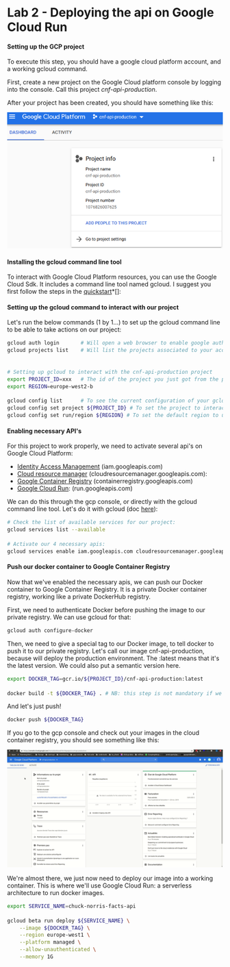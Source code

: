 # Lab 2 - Deploying the api on Google Cloud Run

#### Setting up the GCP project
To execute this step, you should have a google cloud platform account, and a working gcloud command.

First, create a new project on the Google Cloud platform console by logging into the console. Call this project *_cnf-api-production_*.

After your project has been created, you should have something like this: 

<p align="center">
  <img src="../img/gcp_project.png" alt="GCP Console" />
</p>

#### Installing the gcloud command line tool
To interact with Google Cloud Platform resources, you can use the Google Cloud Sdk. It includes 
a command line tool named gcloud.
I suggest you first follow the steps in the [quickstart](https://cloud.google.com/sdk/docs/quickstarts)*[]: 


#### Setting up the gcloud command to interact with our project
Let's run the below commands (1 by 1...) to set up the gcloud command line to be able to take actions on our project:

```bash
gcloud auth login       # Will open a web browser to enable google authentication
gcloud projects list    # Will list the projects associated to your account. Please write down the id (PROJECT_ID) of your project cnf-api-production.


# Setting up gcloud to interact with the cnf-api-production project
export PROJECT_ID=xxx   # The id of the project you just got from the previous step
export REGION=europe-west2-b

gcloud config list      # To see the current configuration of your gcloud command line
gcloud config set project ${PROJECT_ID} # To set the project to interact with
gcloud config set run/region ${REGION} # To set the default region to use for Cloud Run
```

#### Enabling necessary API's
For this project to work properly, we need to activate several api's on Google Cloud Platform:

- [Identity Access Management](https://cloud.google.com/iam/docs/reference/rest) (iam.googleapis.com)
- [Cloud resource manager](https://cloud.google.com/resource-manager/docs/apis) (cloudresourcemanager.googleapis.com): 
- [Google Container Registry](https://cloud.google.com/container-registry/) (containerregistry.googleapis.com)
- [Google Cloud Run](https://cloud.google.com/run/): (run.googleapis.com)

We can do this through the gcp console, or directly with the gcloud command line tool. Let's do it with gcloud (doc [here](https://cloud.google.com/sdk/gcloud/reference/services/enable)):
```bash
# Check the list of available services for our project:
gcloud services list --available

# Activate our 4 necessary apis:
gcloud services enable iam.googleapis.com cloudresourcemanager.googleapis.com containerregistry.googleapis.com run.googleapis.com --async

```

#### Push our docker container to Google Container Registry
Now that we've enabled the necessary apis, we can push our Docker container to Google Container Registry. It is a private Docker container registry,
working like a private DockerHub registry.

First, we need to authenticate Docker before pushing the image to our private registry. We can use gcloud for that: 
```bash
gcloud auth configure-docker
```

Then, we need to give a special tag to our Docker image, to tell docker to push it to our private registry. Let's call our image cnf-api-production,
because  will deploy the production environment. The :latest means that it's the latest version. We could also put a semantic version here.
```bash
export DOCKER_TAG=gcr.io/${PROJECT_ID}/cnf-api-production:latest

docker build -t ${DOCKER_TAG} . # NB: this step is not mandatory if we've already built the image with another tag. We could just add a new tag to the image.

```

And let's just push!
```bash
docker push ${DOCKER_TAG}
```

If you go to the gcp console and check out your images in the cloud container registry, you should see something like this:
<p align="center">
  <img src="../img/gcloud_container_image.gif" alt="GCP Cloud Container Registry" />
</p>

We're almost there, we just now need to deploy our image into a working container. This is where we'll use Google Cloud Run: a serverless architecture to run
docker images.

```bash
export SERVICE_NAME=chuck-norris-facts-api

gcloud beta run deploy ${SERVICE_NAME} \
    --image ${DOCKER_TAG} \
    --region europe-west1 \
    --platform managed \
    --allow-unauthenticated \
    --memory 1G
```

